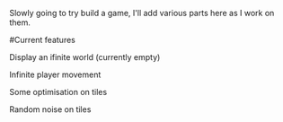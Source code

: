 Slowly going to try build a game, I'll add various parts here as I work on them.

#Current features

Display an ifinite world (currently empty)

Infinite player movement

Some optimisation on tiles

Random noise on tiles
